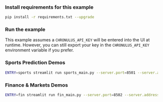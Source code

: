 

### Install requirements for this example

```bash
pip install -r requirements.txt --upgrade
```

### Run the example

This example assumes a `CHRONULUS_API_KEY` will be entered into the UI at runtime. However, you can still export your key in the `CHRONULUS_API_KEY` environment variable if you prefer.


### Sports Prediction Demos

```bash 
ENTRY=sports streamlit run sports_main.py --server.port=8501 --server.address=0.0.0.0
```


### Finance & Markets Demos

```bash 
ENTRY=fin streamlit run fin_main.py --server.port=8502 --server.address=0.0.0.0
```